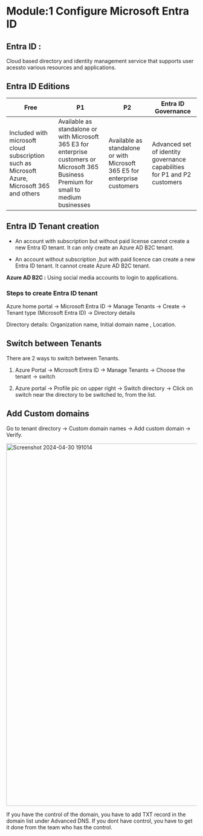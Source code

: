 # Module:1 Configure Microsoft Entra ID

## __Entra ID :__

Cloud based directory and identity management service that supports user acessto various resources and applications.

## Entra ID Editions

| __Free__ | __P1__ | __P2__ | __Entra ID Governance__ |
|------|----|----|--------------------|
|Included with microsoft cloud subscription such as  Microsoft Azure, Microsoft 365 and others|  Available as standalone or with Microsoft 365 E3 for enterprise customers or Microsoft 365 Business Premium for small to medium businesses|Available as standalone or with Microsoft 365 E5 for enterprise customers| Advanced set of identity governance capabilities for P1 and P2 customers|

## Entra ID Tenant creation

- An account with subscription but without paid license cannot create a new Entra ID tenant. It can only create an Azure AD B2C tenant.


- An account without subscription ,but with paid licence can create a new Entra ID tenant. It cannot create Azure AD B2C tenant.


__Azure AD B2C :__ Using social media accounts to login to applications.

### Steps to create Entra ID tenant

Azure home portal -> Microsoft Entra ID -> Manage Tenants -> Create -> Tenant type (Microsoft Entra ID) -> Directory details

Directory details: Organization name, Initial domain name , Location.


## Switch between Tenants

There are 2 ways to switch between Tenants.

1. Azure Portal -> Microsoft Entra ID -> Manage Tenants -> Choose the tenant -> switch

2. Azure portal -> Profile pic on upper right -> Switch directory -> Click on switch near the directory to be switched to, from the list.

## Add Custom domains

Go to tenant directory -> Custom domain names -> Add custom domain -> Verify.

<img width="956" alt="Screenshot 2024-04-30 191014" src="https://github.com/anuja2015/AZ-104/assets/16287330/65ce2560-771a-4345-b2fb-9fa88b4d8c90">


If you have the control of the domain, you have to add TXT record in the domain list under Advanced DNS. If you dont have control, you have to get it done from the team who has the control.
